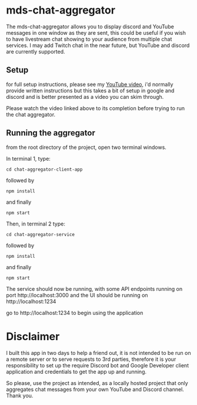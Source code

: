 # mds-chat-aggregator

The mds-chat-aggregator allows you to display discord and YouTube messages in one window as they are sent, this could be useful if you wish to have livestream chat showing to your audience from multiple chat services. I may add Twitch chat in the near future, but YouTube and discord are currently supported.

## Setup

for full setup instructions, please see my [YouTube video](https://www.youtube.com/user/programmerinprogress), i'd normally provide written instructions but this takes a bit of setup in google and discord and is better presented as a video you can skim through.

Please watch the video linked above to its completion before trying to run the chat aggregator.

## Running the aggregator

from the root directory of the project, open two terminal windows.

In terminal 1, type:

`cd chat-aggregator-client-app`

followed by

`npm install`

and finally

`npm start`

Then, in terminal 2 type:

`cd chat-aggregator-service`

followed by

`npm install`

and finally

`npm start`

The service should now be running, with some API endpoints running on port http://localhost:3000 and
the UI should be running on http://localhost:1234

go to http://localhost:1234 to begin using the application

# Disclaimer

I built this app in two days to help a friend out, it is not intended to be run on a remote server or to serve requests to 3rd parties, therefore it is your responsibility to set up the require Discord bot and Google Developer client application and credentials to get the app up and running.

So please, use the project as intended, as a locally hosted project that only aggregates chat messages from your own YouTube and Discord channel. Thank you.
